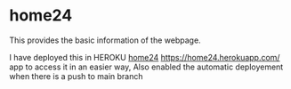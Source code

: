 # home24
This provides the basic information of the webpage. 

I have deployed this in HEROKU <a href="https://home24.herokuapp.com/">home24</a> https://home24.herokuapp.com/ app to access it in an easier way, Also enabled the automatic deployement when there is a push to main branch
